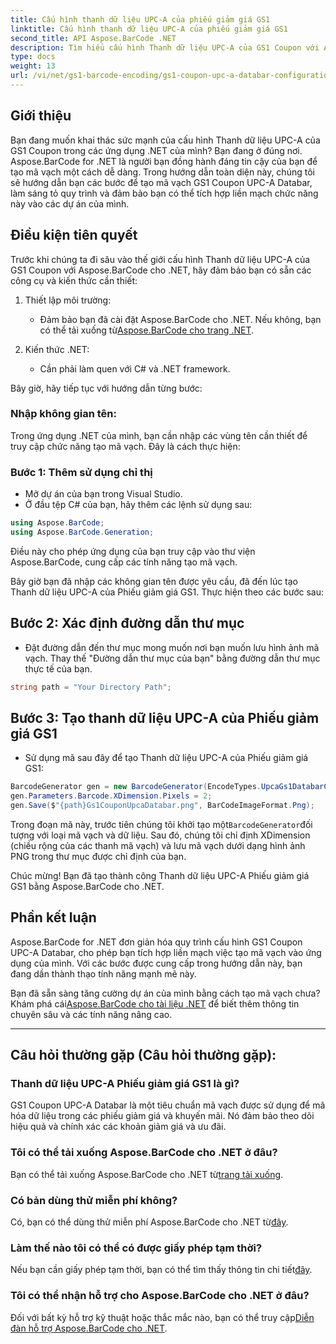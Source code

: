 ```yaml
---
title: Cấu hình thanh dữ liệu UPC-A của phiếu giảm giá GS1
linktitle: Cấu hình thanh dữ liệu UPC-A của phiếu giảm giá GS1
second_title: API Aspose.BarCode .NET
description: Tìm hiểu cấu hình Thanh dữ liệu UPC-A của GS1 Coupon với Aspose.BarCode cho .NET. Tạo mã vạch dễ dàng. Bắt đầu ngay bây giờ!
type: docs
weight: 13
url: /vi/net/gs1-barcode-encoding/gs1-coupon-upc-a-databar-configuration/
---
```


## Giới thiệu

Bạn đang muốn khai thác sức mạnh của cấu hình Thanh dữ liệu UPC-A của GS1 Coupon trong các ứng dụng .NET của mình? Bạn đang ở đúng nơi. Aspose.BarCode for .NET là người bạn đồng hành đáng tin cậy của bạn để tạo mã vạch một cách dễ dàng. Trong hướng dẫn toàn diện này, chúng tôi sẽ hướng dẫn bạn các bước để tạo mã vạch GS1 Coupon UPC-A Databar, làm sáng tỏ quy trình và đảm bảo bạn có thể tích hợp liền mạch chức năng này vào các dự án của mình.

## Điều kiện tiên quyết

Trước khi chúng ta đi sâu vào thế giới cấu hình Thanh dữ liệu UPC-A của GS1 Coupon với Aspose.BarCode cho .NET, hãy đảm bảo bạn có sẵn các công cụ và kiến thức cần thiết:

1. Thiết lập môi trường:
   -  Đảm bảo bạn đã cài đặt Aspose.BarCode cho .NET. Nếu không, bạn có thể tải xuống từ[Aspose.BarCode cho trang .NET](https://releases.aspose.com/barcode/net/).

2. Kiến thức .NET:
   - Cần phải làm quen với C# và .NET framework.

Bây giờ, hãy tiếp tục với hướng dẫn từng bước:

### Nhập không gian tên:

Trong ứng dụng .NET của mình, bạn cần nhập các vùng tên cần thiết để truy cập chức năng tạo mã vạch. Đây là cách thực hiện:

### Bước 1: Thêm sử dụng chỉ thị
- Mở dự án của bạn trong Visual Studio.
- Ở đầu tệp C# của bạn, hãy thêm các lệnh sử dụng sau:

```csharp
using Aspose.BarCode;
using Aspose.BarCode.Generation;
```

Điều này cho phép ứng dụng của bạn truy cập vào thư viện Aspose.BarCode, cung cấp các tính năng tạo mã vạch.

Bây giờ bạn đã nhập các không gian tên được yêu cầu, đã đến lúc tạo Thanh dữ liệu UPC-A của Phiếu giảm giá GS1. Thực hiện theo các bước sau:

## Bước 2: Xác định đường dẫn thư mục
- Đặt đường dẫn đến thư mục mong muốn nơi bạn muốn lưu hình ảnh mã vạch. Thay thế "Đường dẫn thư mục của bạn" bằng đường dẫn thư mục thực tế của bạn.

```csharp
string path = "Your Directory Path";
```

## Bước 3: Tạo thanh dữ liệu UPC-A của Phiếu giảm giá GS1
- Sử dụng mã sau đây để tạo Thanh dữ liệu UPC-A của Phiếu giảm giá GS1:

```csharp
BarcodeGenerator gen = new BarcodeGenerator(EncodeTypes.UpcaGs1DatabarCoupon, "123456789012(8110)ASPOSE");
gen.Parameters.Barcode.XDimension.Pixels = 2;
gen.Save($"{path}Gs1CouponUpcaDatabar.png", BarCodeImageFormat.Png);
```

 Trong đoạn mã này, trước tiên chúng tôi khởi tạo một`BarcodeGenerator`đối tượng với loại mã vạch và dữ liệu. Sau đó, chúng tôi chỉ định XDimension (chiều rộng của các thanh mã vạch) và lưu mã vạch dưới dạng hình ảnh PNG trong thư mục được chỉ định của bạn.

Chúc mừng! Bạn đã tạo thành công Thanh dữ liệu UPC-A Phiếu giảm giá GS1 bằng Aspose.BarCode cho .NET.

## Phần kết luận

Aspose.BarCode for .NET đơn giản hóa quy trình cấu hình GS1 Coupon UPC-A Databar, cho phép bạn tích hợp liền mạch việc tạo mã vạch vào ứng dụng của mình. Với các bước được cung cấp trong hướng dẫn này, bạn đang dần thành thạo tính năng mạnh mẽ này.

 Bạn đã sẵn sàng tăng cường dự án của mình bằng cách tạo mã vạch chưa? Khám phá cái[Aspose.BarCode cho tài liệu .NET](https://reference.aspose.com/barcode/net/) để biết thêm thông tin chuyên sâu và các tính năng nâng cao.

---

## Câu hỏi thường gặp (Câu hỏi thường gặp):

### Thanh dữ liệu UPC-A Phiếu giảm giá GS1 là gì?
GS1 Coupon UPC-A Databar là một tiêu chuẩn mã vạch được sử dụng để mã hóa dữ liệu trong các phiếu giảm giá và khuyến mãi. Nó đảm bảo theo dõi hiệu quả và chính xác các khoản giảm giá và ưu đãi.

### Tôi có thể tải xuống Aspose.BarCode cho .NET ở đâu?
Bạn có thể tải xuống Aspose.BarCode cho .NET từ[trang tải xuống](https://releases.aspose.com/barcode/net/).

### Có bản dùng thử miễn phí không?
 Có, bạn có thể dùng thử miễn phí Aspose.BarCode cho .NET từ[đây](https://releases.aspose.com/).

### Làm thế nào tôi có thể có được giấy phép tạm thời?
 Nếu bạn cần giấy phép tạm thời, bạn có thể tìm thấy thông tin chi tiết[đây](https://purchase.aspose.com/temporary-license/).

### Tôi có thể nhận hỗ trợ cho Aspose.BarCode cho .NET ở đâu?
 Đối với bất kỳ hỗ trợ kỹ thuật hoặc thắc mắc nào, bạn có thể truy cập[Diễn đàn hỗ trợ Aspose.BarCode cho .NET](https://forum.aspose.com/c/barcode/13).

